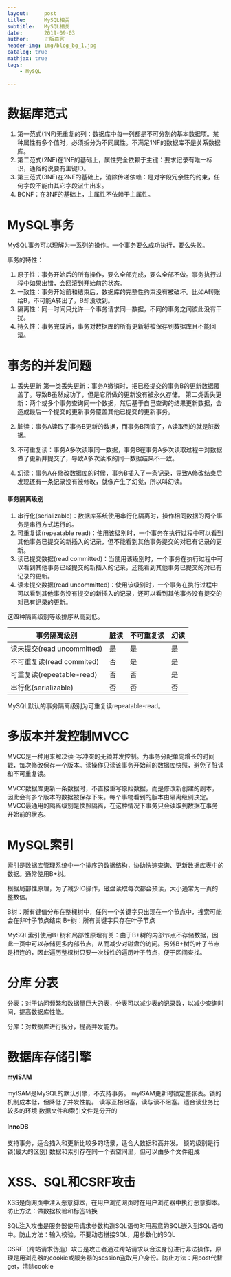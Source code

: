 ```yaml
---
layout:     post
title:      MySQL相关
subtitle:   MySQL相关
date:       2019-09-03
author:     正版慕言
header-img: img/blog_bg_1.jpg
catalog: true
mathjax: true
tags:
    - MySQL

---
```


# 数据库范式

1. 第一范式(1NF)无重复的列：数据库中每一列都是不可分割的基本数据项。某种属性有多个值时，必须拆分为不同属性。不满足1NF的数据库不是关系数据库。
2. 第二范式(2NF)在1NF的基础上，属性完全依赖于主键：要求记录有唯一标识，通俗的说要有主键ID。
3. 第三范式(3NF)在2NF的基础上，消除传递依赖：是对字段冗余性的约束，任何字段不能由其它字段派生出来。
4. BCNF：在3NF的基础上，主属性不依赖于主属性。

# MySQL事务

MySQL事务可以理解为一系列的操作。一个事务要么成功执行，要么失败。

事务的特性：

1. 原子性：事务开始后的所有操作，要么全部完成，要么全部不做。事务执行过程中如果出错，会回滚到开始前的状态。
2. 一致性：事务开始前和结束后，数据库的完整性约束没有被破坏。比如A转账给B，不可能A转出了，B却没收到。
3. 隔离性：同一时间只允许一个事务请求同一数据，不同的事务之间彼此没有干扰。
4. 持久性：事务完成后，事务对数据库的所有更新将被保存到数据库且不能回滚。


# 事务的并发问题

1. 丢失更新
第一类丢失更新：事务A撤销时，把已经提交的事务B的更新数据覆盖了。导致B虽然成功了，但是它所做的更新没有被永久存储。
第二类丢失更新：两个或多个事务查询同一个数据，然后基于自己查询的结果更新数据，会造成最后一个提交的更新事务覆盖其他已提交的更新事务。

2. 脏读：事务A读取了事务B更新的数据，而事务B回滚了，A读取到的就是脏数据。
3. 不可重复读：事务A多次读取同一数据，事务B在事务A多次读取过程中对数据做了更新并提交了，导致A多次读取的同一数据结果不一致。
4. 幻读：事务A在修改数据库的时候，事务B插入了一条记录，导致A修改结束后发现还有一条记录没有被修改，就像产生了幻觉，所以叫幻读。

#### 事务隔离级别

1. 串行化(serializable)：数据库系统使用串行化隔离时，操作相同数据的两个事务是串行方式运行的。
2. 可重复读(repeatable read)：使用该级别时，一个事务在执行过程中可以看到其他事务已提交的新插入的记录，但不能看到其他事务提交的对已有记录的更新。
3. 读已提交数据(read committed)：当使用该级别时，一个事务在执行过程中可以看到其他事务已经提交的新插入的记录，还能看到其他事务已提交的对已有记录的更新。
4. 读未提交数据(read uncommitted)：使用该级别时，一个事务在执行过程中可以看到其他事务没有提交的新插入的记录，还可以看到其他事务没有提交的对已有记录的更新。

这四种隔离级别等级排序从高到低。

| 事务隔离级别 | 脏读 | 不可重复读 | 幻读 |
| --- | --- | --- | --- |
| 读未提交(read uncommitted) | 是 | 是 | 是 |
| 不可重复读(read commited) | 否 | 是 | 是 |
| 可重复读(repeatable-read) | 否 | 否 | 是 |
| 串行化(serializable) | 否 | 否 | 否 |

MySQL默认的事务隔离级别为可重复读repeatable-read。

# 多版本并发控制MVCC

MVCC是一种用来解决读-写冲突的无锁并发控制。为事务分配单向增长的时间戳，每次修改保存一个版本。读操作只读该事务开始前的数据库快照，避免了脏读和不可重复读。

MVCC数据库更新一条数据时，不直接重写原始数据，而是修改新创建的副本，因此会有多个版本的数据被保存下来。每个事物看到的版本由隔离级别决定。MVCC最通用的隔离级别是快照隔离，在这种情况下事务只会读取到数据在事务开始前的状态。

# MySQL索引

索引是数据库管理系统中一个排序的数据结构，协助快速查询、更新数据库表中的数据。通常使用B+树。

根据局部性原理，为了减少IO操作，磁盘读取每次都会预读，大小通常为一页的整数倍。

B树：所有键值分布在整棵树中，任何一个关键字只出现在一个节点中，搜索可能会在非叶子节点结束
B+树：所有关键字只存在叶子节点

MySQL索引使用B+树和局部性原理有关：由于B+树的内部节点不存储数据，因此一页中可以存储更多内部节点，从而减少对磁盘的访问。另外B+树的叶子节点是相连的，因此遍历整棵树只要一次线性的遍历叶子节点，便于区间查找。

# 分库 分表

分表：对于访问频繁和数据量巨大的表，分表可以减少表的记录数，以减少查询时间，提高数据库性能。

分库：对数据库进行拆分，提高并发能力。

# 数据库存储引擎

#### myISAM

myISAM是MySQL的默认引擎，不支持事务。
myISAM更新时锁定整张表。锁的机制成本低，但降低了并发性能。
读写互相阻塞，读与读不阻塞。适合读业务比较多的环境
数据文件和索引文件是分开的

#### InnoDB

支持事务，适合插入和更新比较多的场景，适合大数据和高并发。
锁的级别是行锁(最大的区别)
数据和索引存在同一个表空间里，但可以由多个文件组成

# XSS、SQL和CSRF攻击

XSS是向网页中注入恶意脚本，在用户浏览网页时在用户浏览器中执行恶意脚本。防止方法：做数据校验和标签转换

SQL注入攻击是服务器使用请求参数构造SQL语句时用恶意的SQL嵌入到SQL语句中。防止方法：输入校验，不要动态拼接SQL，用参数化的SQL

CSRF（跨站请求伪造）攻击是攻击者通过跨站请求以合法身份进行非法操作，原理是用浏览器的cookie或服务器的session盗取用户身份。防止方法：用post代替get，清除cookie